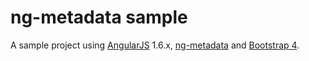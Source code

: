 # ng-metadata sample

A sample project using [AngularJS](https://angularjs.org/) 1.6.x, [ng-metadata](https://github.com/ngParty/ng-metadata) and [Bootstrap 4](https://v4-alpha.getbootstrap.com/).